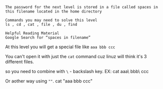 ```
The password for the next level is stored in a file called spaces in this filename located in the home directory

Commands you may need to solve this level
ls , cd , cat , file , du , find

Helpful Reading Material
Google Search for “spaces in filename”
```

At this level you will get a special file like `aaa bbb ccc`

You can't open it with just the `cat` command cuz linuz will think it's 3 different files.

so you need to combine with `\` - backslash key. EX: cat aaa\ bbb\ ccc

Or aother way using `""`. cat "aaa bbb ccc"
